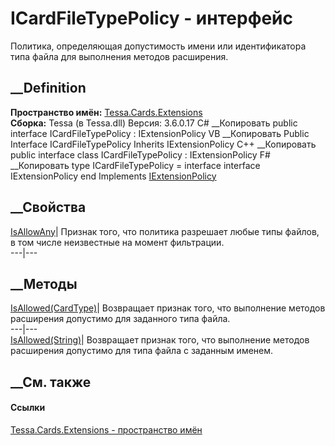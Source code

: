 # ICardFileTypePolicy - интерфейс
Политика, определяющая допустимость имени или идентификатора типа файла для
выполнения методов расширения.
## __Definition
 **Пространство имён:** [Tessa.Cards.Extensions](N_Tessa_Cards_Extensions.htm)  
 **Сборка:** Tessa (в Tessa.dll) Версия: 3.6.0.17
C# __Копировать
     public interface ICardFileTypePolicy : IExtensionPolicy
VB __Копировать
     Public Interface ICardFileTypePolicy
    	Inherits IExtensionPolicy
C++ __Копировать
     public interface class ICardFileTypePolicy : IExtensionPolicy
F# __Копировать
     type ICardFileTypePolicy = 
        interface
            interface IExtensionPolicy
        end
Implements
    [IExtensionPolicy](T_Tessa_Extensions_IExtensionPolicy.htm)
##  __Свойства
[IsAllowAny](P_Tessa_Cards_Extensions_ICardFileTypePolicy_IsAllowAny.htm)|
Признак того, что политика разрешает любые типы файлов, в том числе
неизвестные на момент фильтрации.  
---|---  
##  __Методы
[IsAllowed(CardType)](M_Tessa_Cards_Extensions_ICardFileTypePolicy_IsAllowed_1.htm)|
Возвращает признак того, что выполнение методов расширения допустимо для
заданного типа файла.  
---|---  
[IsAllowed(String)](M_Tessa_Cards_Extensions_ICardFileTypePolicy_IsAllowed.htm)|
Возвращает признак того, что выполнение методов расширения допустимо для типа
файла с заданным именем.  
##  __См. также
#### Ссылки
[Tessa.Cards.Extensions - пространство имён](N_Tessa_Cards_Extensions.htm)
